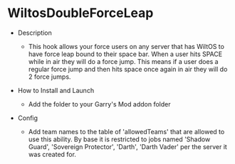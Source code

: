 # WiltosDoubleForceLeap
* Description
  * This hook allows your force users on any server that has WiltOS to have force leap bound to their space bar. When a user hits SPACE while in air they will do a force jump. This means if a user does a regular force jump and then hits space once again in air they will do 2 force jumps. 

* How to Install and Launch
  * Add the folder to your Garry's Mod addon folder

* Config
  * Add team names to the table of 'allowedTeams' that are allowed to use this ability. By base it is restricted to jobs named 'Shadow Guard', 'Sovereign Protector', 'Darth', 'Darth Vader' per the server it was created for.


